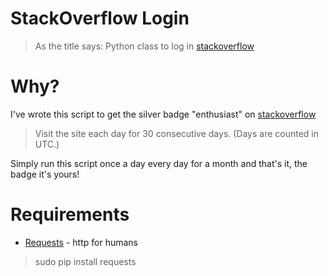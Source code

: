 # StackOverflow Login
> As the title says: Python class to log in [stackoverflow][stack] 

# Why?
I've wrote this script to get the silver badge "enthusiast" on [stackoverflow][stack]
> Visit the site each day for 30 consecutive days. (Days are counted in UTC.)

Simply run this script once a day every day for a month and that's it, the badge it's yours!

# Requirements
- [Requests][requests] - http for humans
> sudo pip install requests

[requests]: http://docs.python-requests.org/en/master/
[stack]: https://stackoverflow.com/